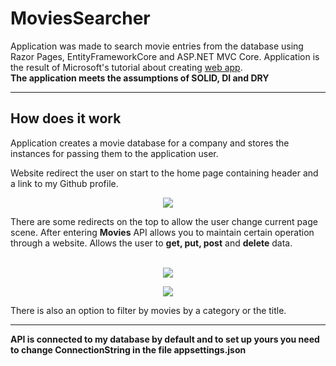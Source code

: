 # MoviesSearcher
Application was made to search movie entries from the database using Razor Pages, EntityFrameworkCore and ASP.NET MVC Core.
Application is the result of Microsoft's tutorial about creating <a href="https://docs.microsoft.com/en-us/aspnet/core/tutorials/razor-pages/?view=aspnetcore-6.0">web app</a>.
<br>
<b>The application meets the assumptions of SOLID, DI and DRY</b>
<hr>

## How does it work

  Application creates a movie database for a company and stores the instances for passing them to the application user.
  
  Website redirect the user on start to the home page containing header and a link to my Github profile.
<p align="center">
  <img src=https://user-images.githubusercontent.com/74014874/170881652-52bf4698-f9dd-4eba-983d-472cb72a51b4.png
   >
</p> 
  There are some redirects on the top to allow the user change current page scene.
  After entering <b>Movies</b> API allows you to maintain certain operation through a website. Allows the user to <b>get, put, post</b> and <b>delete</b> data.

<p align="center">
  <br>
  <img src=https://user-images.githubusercontent.com/74014874/170881802-959e7e0c-7e70-4c1e-948a-cbddb4c65c64.png
   >
</p>
<p align="center">
  <img src=https://user-images.githubusercontent.com/74014874/170882044-613c7aaa-499f-43c6-8afc-cba0521b1157.png
   >
</p>

  There is also an option to filter by movies by a category or the title.

<hr>
<p>
<b>API is connected to my database by default and to set up yours you need to change ConnectionString in the file appsettings.json</b>
</p>
